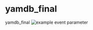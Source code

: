 # yamdb_final
yamdb_final
![example event parameter](https://github.com/bainter/yamdb_final/actions/workflows/yamdb_workflow.yml/badge.svg?event=push)